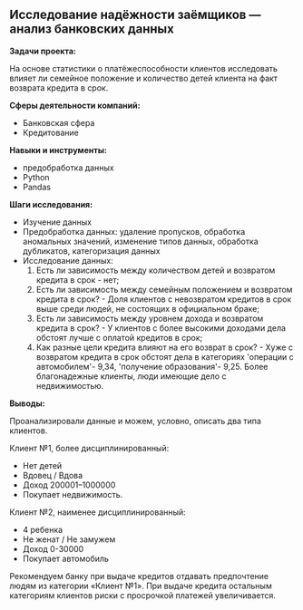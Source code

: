 ## Исследование надёжности заёмщиков — анализ банковских данных

**Задачи проекта:**

На основе статистики о платёжеспособности клиентов исследовать влияет ли семейное положение и количество детей клиента на факт возврата кредита в срок.

**Сферы деятельности компаний:**

- Банковская сфера
- Кредитование

**Навыки и инструменты:**
- предобработка данных
- Python
- Pandas

**Шаги исследования:**

- Изучение данных
- Предобработка данных: удаление пропусков, обработка аномальных значений, изменение типов данных, обработка дубликатов, категоризация данных
- Исследование данных: 
    1) Есть ли зависимость между количеством детей и возвратом кредита в срок - нет; 
    2) Есть ли зависимость между семейным положением и возвратом кредита в срок? - Доля клиентов с невозвратом кредитов в срок выше среди людей, не состоящих в официальном браке;
    3. Есть ли зависимость между уровнем дохода и возвратом кредита в срок? - У клиентов с более высокими доходами дела обстоят лучше с оплатой кредитов в срок;
    4. Как разные цели кредита влияют на его возврат в срок? - Хуже с возвратом кредита в срок обстоят дела в категориях 'операции с автомобилем'- 9,34, 'получение образования'- 9,25. Более благонадежные клиенты, люди имеющие дело с недвижимостью.

**Выводы:**

Проанализировали данные и можем, условно, описать два типа клиентов.

Клиент №1, более дисциплинированный:

- Нет детей
- Вдовец / Вдова
- Доход 200001–1000000
- Покупает недвижимость.

Клиент №2, наименее дисциплинированный:

- 4 ребенка
- Не женат / Не замужем
- Доход 0-30000
- Покупает автомобиль

Рекомендуем банку при выдаче кредитов отдавать предпочтение людям из категории «Клиент №1». При выдаче кредита остальным категориям клиентов риски с просрочкой платежей увеличивается.

